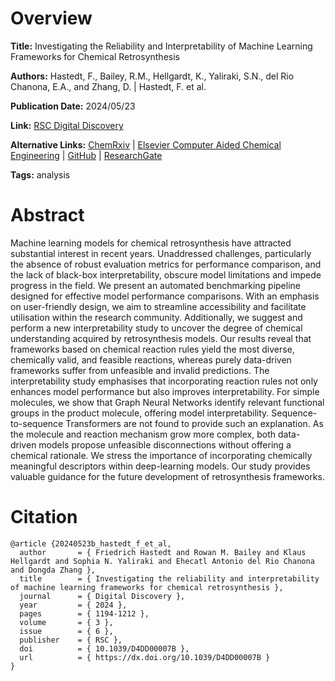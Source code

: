 # Overview
**Title:**
Investigating the Reliability and Interpretability of Machine Learning Frameworks for Chemical Retrosynthesis

**Authors:**
Hastedt, F., Bailey, R.M., Hellgardt, K., Yaliraki, S.N., del Rio Chanona, E.A., and Zhang, D. |
Hastedt, F. et al.

**Publication Date:**
2024/05/23

**Link:**
[RSC Digital Discovery](https://pubs.rsc.org/en/content/articlelanding/2024/dd/d4dd00007b)

**Alternative Links:**
[ChemRxiv](https://chemrxiv.org/engage/chemrxiv/article-details/65c6369ee9ebbb4db9fef015) |
[Elsevier Computer Aided Chemical Engineering](https://www.sciencedirect.com/science/article/abs/pii/B978044328824150452X) |
[GitHub](https://github.com/OptiMaL-PSE-Lab/EvalRetro) |
[ResearchGate](https://www.researchgate.net/publication/377329027_Investigating_the_Reliability_and_Interpretability_of_Machine_Learning_Frameworks_for_Chemical_Retrosynthesis)

**Tags:**
analysis


# Abstract
Machine learning models for chemical retrosynthesis have attracted substantial interest in recent years.
Unaddressed challenges, particularly the absence of robust evaluation metrics for performance comparison, and the lack of black-box interpretability, obscure model limitations and impede progress in the field.
We present an automated benchmarking pipeline designed for effective model performance comparisons.
With an emphasis on user-friendly design, we aim to streamline accessibility and facilitate utilisation within the research community.
Additionally, we suggest and perform a new interpretability study to uncover the degree of chemical understanding acquired by retrosynthesis models.
Our results reveal that frameworks based on chemical reaction rules yield the most diverse, chemically valid, and feasible reactions, whereas purely data-driven frameworks suffer from unfeasible and invalid predictions.
The interpretability study emphasises that incorporating reaction rules not only enhances model performance but also improves interpretability.
For simple molecules, we show that Graph Neural Networks identify relevant functional groups in the product molecule, offering model interpretability.
Sequence-to-sequence Transformers are not found to provide such an explanation.
As the molecule and reaction mechanism grow more complex, both data-driven models propose unfeasible disconnections without offering a chemical rationale.
We stress the importance of incorporating chemically meaningful descriptors within deep-learning models.
Our study provides valuable guidance for the future development of retrosynthesis frameworks.


# Citation
```
@article {20240523b_hastedt_f_et_al,
  author       = { Friedrich Hastedt and Rowan M. Bailey and Klaus Hellgardt and Sophia N. Yaliraki and Ehecatl Antonio del Rio Chanona and Dongda Zhang },
  title        = { Investigating the reliability and interpretability of machine learning frameworks for chemical retrosynthesis },
  journal      = { Digital Discovery },
  year         = { 2024 },
  pages        = { 1194-1212 },
  volume       = { 3 },
  issue        = { 6 },
  publisher    = { RSC },
  doi          = { 10.1039/D4DD00007B },
  url          = { https://dx.doi.org/10.1039/D4DD00007B }
}
```
